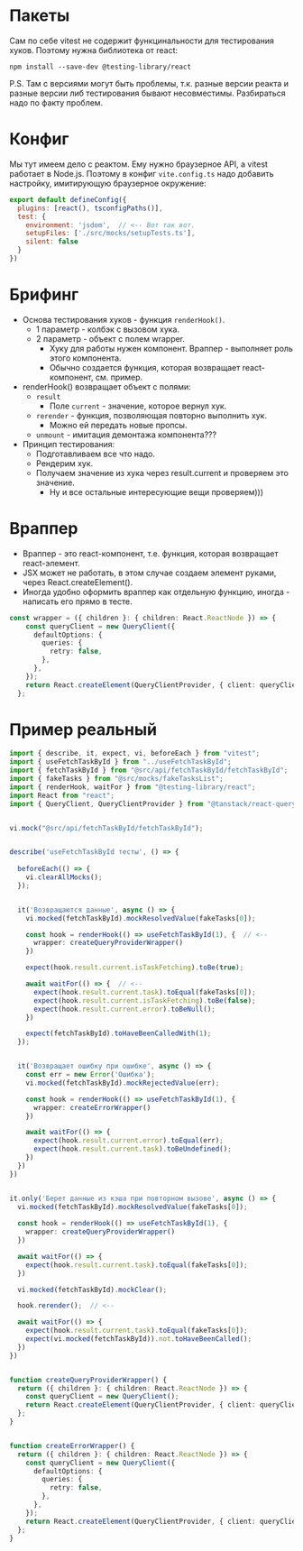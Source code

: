 # Пакеты

Сам по себе vitest не содержит функцинальности для тестирования хуков. Поэтому нужна библиотека от react:

```
npm install --save-dev @testing-library/react
```

P.S. Там с версиями могут быть проблемы, т.к. разные версии реакта и разные версии либ тестирования бывают несовместимы. Разбираться надо по факту проблем.

# Конфиг

Мы тут имеем дело с реактом. Ему нужно браузерное API, а vitest работает в Node.js. Поэтому в конфиг `vite.config.ts` надо добавить настройку, имитирующую браузерное окружение:

```javascript
export default defineConfig({
  plugins: [react(), tsconfigPaths()],
  test: {
    environment: 'jsdom',  // <-- Вот так вот.
    setupFiles: ['./src/mocks/setupTests.ts'],
    silent: false
  }
})
```



# Брифинг

* Основа тестирования хуков - функция `renderHook()`.
  * 1 параметр - колбэк с вызовом хука.
  * 2 параметр - объект с полем wrapper.
    * Хуку для работы нужен компонент. Враппер - выполняет роль этого компонента.
    * Обычно создается функция, которая возвращает react-компонент, см. пример.
* renderHook() возвращает объект с полями:
  * `result`
    * Поле `current` - значение, которое вернул хук.
  * `rerender` - функция, позволяющая повторно выполнить хук.
    * Можно ей передать новые пропсы.
  * `unmount` - имитация демонтажа компонента???
* Принцип тестирования:
  * Подготавливаем все что надо.
  * Рендерим хук.
  * Получаем значение из хука через result.current и проверяем это значение.
    * Ну и все остальные интересующие вещи проверяем)))



# Враппер

* Враппер - это react-компонент, т.е. функция, которая возвращает react-элемент.
* JSX может не работать, в этом случае создаем элемент руками, через React.createElement().
* Иногда удобно оформить враппер как отдельную функцию, иногда - написать его прямо в тесте.

```typescript
const wrapper = ({ children }: { children: React.ReactNode }) => {
    const queryClient = new QueryClient({
      defaultOptions: {
        queries: {
          retry: false,
        },
      },
    });
    return React.createElement(QueryClientProvider, { client: queryClient }, children);
  };
```



# Пример реальный

```typescript
import { describe, it, expect, vi, beforeEach } from "vitest";
import { useFetchTaskById } from "../useFetchTaskById";
import { fetchTaskById } from "@src/api/fetchTaskById/fetchTaskById";
import { fakeTasks } from "@src/mocks/fakeTasksList";
import { renderHook, waitFor } from "@testing-library/react";
import React from "react";
import { QueryClient, QueryClientProvider } from "@tanstack/react-query";


vi.mock("@src/api/fetchTaskById/fetchTaskById");


describe('useFetchTaskById тесты', () => {
  
  beforeEach(() => {
    vi.clearAllMocks();
  });


  it('Возвращаются данные', async () => {
    vi.mocked(fetchTaskById).mockResolvedValue(fakeTasks[0]);

    const hook = renderHook(() => useFetchTaskById(1), {  // <--
      wrapper: createQueryProviderWrapper()
    })

    expect(hook.result.current.isTaskFetching).toBe(true);

    await waitFor(() => {  // <--
      expect(hook.result.current.task).toEqual(fakeTasks[0]);
      expect(hook.result.current.isTaskFetching).toBe(false);
      expect(hook.result.current.error).toBeNull();
    })

    expect(fetchTaskById).toHaveBeenCalledWith(1);
  });


  it('Возвращает ошибку при ошибке', async () => {
    const err = new Error('Ошибка');
    vi.mocked(fetchTaskById).mockRejectedValue(err);

    const hook = renderHook(() => useFetchTaskById(1), { 
      wrapper: createErrorWrapper()
    })

    await waitFor(() => {
      expect(hook.result.current.error).toEqual(err);
      expect(hook.result.current.task).toBeUndefined();
    })
  })
})


it.only('Берет данные из кэша при повторном вызове', async () => {
  vi.mocked(fetchTaskById).mockResolvedValue(fakeTasks[0]);
  
  const hook = renderHook(() => useFetchTaskById(1), {
    wrapper: createQueryProviderWrapper()
  })

  await waitFor(() => {
    expect(hook.result.current.task).toEqual(fakeTasks[0]);
  })

  vi.mocked(fetchTaskById).mockClear();

  hook.rerender();  // <--

  await waitFor(() => {
    expect(hook.result.current.task).toEqual(fakeTasks[0]);
    expect(vi.mocked(fetchTaskById)).not.toHaveBeenCalled();
  })
})


function createQueryProviderWrapper() {
  return ({ children }: { children: React.ReactNode }) => {
    const queryClient = new QueryClient();
    return React.createElement(QueryClientProvider, { client: queryClient }, children);
  };
}


function createErrorWrapper() {
  return ({ children }: { children: React.ReactNode }) => {
    const queryClient = new QueryClient({
      defaultOptions: {
        queries: {
          retry: false,
        },
      },
    });
    return React.createElement(QueryClientProvider, { client: queryClient }, children);
  };
}
```

